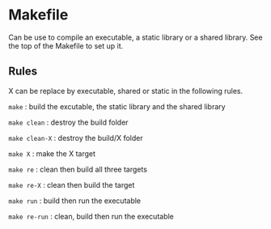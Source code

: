 # Makefile

Can be use to compile an executable, a static library or a shared library.
See the top of the Makefile to set up it.

## Rules

X can be replace by executable, shared or static in the following rules.

`make` : build the excutable, the static library and the shared library

`make clean` : destroy the build folder

`make clean-X` : destroy the build/X folder

`make X` : make the X target

`make re` : clean then build all three targets

`make re-X` : clean then build the target

`make run` : build then run the executable

`make re-run` : clean, build then run the executable

